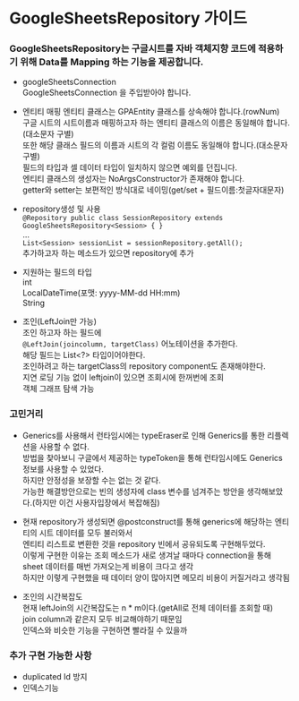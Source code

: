 # GoogleSheetsRepository 가이드

### GoogleSheetsRepository는 구글시트를 자바 객체지향 코드에 적용하기 위해 Data를 Mapping 하는 기능을 제공합니다.

- googleSheetsConnection  
GoogleSheetsConnection 을 주입받아야 합니다.  

- 엔티티 매핑
엔티티 클래스는 GPAEntity 클래스를 상속해야 합니다.(rowNum)  
구글 시트의 시트이름과 매핑하고자 하는 엔티티 클래스의 이름은 동일해야 합니다.(대소문자 구별)  
또한 해당 클래스 필드의 이름과 시트의 각 컬럼 이름도 동일해야 합니다.(대소문자 구별)    
필드의 타입과 셀 데이터 타입이 일치하지 않으면 예외를 던집니다.  
엔티티 클래스의 생성자는 NoArgsConstructor가 존재해야 합니다.  
getter와 setter는 보편적인 방식대로 네이밍(get/set + 필드이름:첫글자대문자)  

- repository생성 및 사용  
`@Repository
public class SessionRepository extends GoogleSheetsRepository<Session> {
}`   
...  
`List<Session> sessionList = sessionRepository.getAll();`  
추가하고자 하는 메소드가 있으면 repository에 추가

- 지원하는 필드의 타입  
int  
LocalDateTime(포맷: yyyy-MM-dd HH:mm)  
String

- 조인(LeftJoin만 가능)  
조인 하고자 하는 필드에  
`@LeftJoin(joincolumn, targetClass)` 어노테이션을 추가한다.  
해당 필드는 List<?> 타입이어야한다.  
조인하려고 하는 targetClass의 repository component도 존재해야한다.  
지연 로딩 기능 없이 leftjoin이 있으면 조회시에 한꺼번에 조회  
객체 그래프 탐색 가능  

### 고민거리

- Generics를 사용해서 런타임시에는 typeEraser로 인해 Generics를 통한 리플렉션을 사용할 수 없다.  
방법을 찾아보니 구글에서 제공하는 typeToken을 통해 런타임시에도 Generics 정보를 사용할 수 있었다.  
하지만 안정성을 보장할 수는 없는 것 같다.  
가능한 해결방안으로는 빈의 생성자에 class 변수를 넘겨주는 방안을 생각해보았다.(하지만 이건 사용자입장에서 복잡해짐)

- 현재 repository가 생성되면 @postconstruct를 통해 generics에 해당하는 엔티티의 시트 데이터를 모두 불러와서  
엔티티 리스트로 변환한 것을 repository 빈에서 공유되도록 구현해두었다.  
이렇게 구현한 이유는 조회 메소드가 새로 생겨날 때마다 connection을 통해 sheet 데이터를 매번 가져오는게 비용이 크다고 생각  
하지만 이렇게 구현했을 때 데이터 양이 많아지면 메모리 비용이 커질거라고 생각됨

- 조인의 시간복잡도  
현재 leftJoin의 시간복잡도는 n * m이다.(getAll로 전체 데이터를 조회할 때)  
join column과 같은지 모두 비교해야하기 때문임  
인덱스와 비슷한 기능을 구현하면 빨라질 수 있을까  

### 추가 구현 가능한 사항  
- duplicated Id 방지
- 인덱스기능
